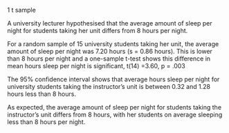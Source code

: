 1  t sample 

A university lecturer hypothesised that the average amount of sleep per night for students taking her unit differs from 8 hours per night. 

For a random sample of 15 university students taking her unit, the average amount of sleep per night was 7.20 hours (s = 0.86 hours).  This is lower than 8 hours per night and a one-sample t-test shows this difference in mean hours sleep per night is significant, t(14) =3.60, p = .003 

The 95% confidence interval shows that average hours sleep per night for university students taking the instructor’s unit is between 0.32 and 1.28 hours less than 8 hours. 

As expected, the average amount of sleep per night for students taking the instructor’s unit differs from 8 hours, with her students on average sleeping less than 8 hours per night.